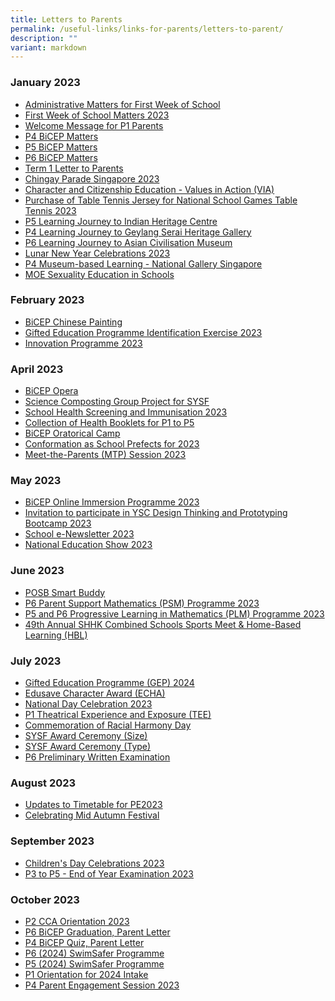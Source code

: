 ```yaml
---
title: Letters to Parents
permalink: /useful-links/links-for-parents/letters-to-parent/
description: ""
variant: markdown
---
```

### January 2023

* [Administrative Matters for First Week of School](/files/ltp_jan2023_a2_moecfsltp_2023_0001_p1welcome_letter.pdf)
* [First Week of School Matters 2023](/files/ltp_jan2023_b2_moecfsltp_2023_0002_first_week_of_sch_matters.pdf)
* [Welcome Message for P1 Parents](/files/ltp_jan2023_c2_welcome_message_for_p1_parents_(2).pdf)
* [P4 BiCEP Matters](/files/ltp_jan2023_d2_moe_cfsltp_2023_0007a_p4_bicep_xs.pdf)
* [P5 BiCEP Matters](/files/ltp_jan2023_e2_moe_cfsltp_2023_0007b_p5_bicep_xs.pdf)
* [P6 BiCEP Matters](/files/ltp_jan2023_f2_moe_cfsltp_2023_0007c_p6_bicep_xs.pdf)
* [Term 1 Letter to Parents](/files/ltp_jan2023_j2_moecfsltp_2023_0006_term_1_letter_to_parents.pdf)
* [Chingay Parade Singapore 2023](/files/ltp_jan2023_h2_moecfsltp_2023_0008_chingay_parade_spore2023.pdf)
* [Character and Citizenship Education - Values in Action (VIA)](/files/ltp_jan2023_i2_moecfsltp_2023_0009_food_donation_drive.pdf)
* [Purchase of Table Tennis Jersey for National School Games Table Tennis 2023](/files/ltp_jan2023_l2_moecfsltp_2023_0017_purchase_of_table_tennis_jersey_for_senior_team.pdf)
* [P5 Learning Journey to Indian Heritage Centre](/files/ltp_jan2023_m2_moecfsltp_2023_0015_p5_cce_lj_ihc.pdf)
* [P4 Learning Journey to Geylang Serai Heritage Gallery](/files/ltp_jan2023_n2_moecfsltp_2023_0014_p4_cce_lj_gshg.pdf)
* [P6 Learning Journey to Asian Civilisation Museum](/files/ltp_jan2023_o2_moecfsltp_2023_0016_p6_cce_lj_asm.pdf)
* [Lunar New Year Celebrations 2023](/files/ltp_jan2023_p2_cny_lunar_new_year_celebrations_2023.pdf)
* [P4 Museum-based Learning - National Gallery Singapore](/files/ltp_jan2023_q2_moecfsltp_2023_0018_p4_mbl.pdf)
* [MOE Sexuality Education in Schools](/files/ltp_jan2023_r2_moecfsltp_2023_0023_moe_sexuality_education_in_schools.pdf)

### February 2023

* [BiCEP Chinese Painting](/files/ltp_feb2023_a2_moecfsltp_2023_0026_bicep_chinesepainting_li_xs.pdf)
* [Gifted Education Programme Identification Exercise 2023](/files/ltp_feb2023_b2_moecfsltp_2023_0031_p3_gep_tentative_dates_2023_a_lau_pg.pdf)
* [Innovation Programme 2023](/files/ltp_feb2023_c2_moecfsltp_2023_0019_ivp_a_lau.pdf)

### April 2023

* [BiCEP Opera](/files/ltp_apr2023_a2_moecfsltp_2023_0046_bicep_opera_li_xs.pdf)
* [Science Composting Group Project for SYSF](/files/ltp_apr2023_b2_moecfsltp_2023_0048_sysf.pdf)
* [School Health Screening and Immunisation 2023](/files/ltp_apr2023_c2_moecfsltp_2023_0050_school_health_services.pdf)
* [Collection of Health Booklets for P1 to P5](/files/ltp_apr2023_d2_moecfsltp_2023_0051_collection_of_health_booklet_(p1_and_p5_only).pdf)
* [BiCEP Oratorical Camp](/files/ltp_apr2023_e2_moecfsltp_2023_0052_bicep_oratorical_camp_li_xs.pdf)
* [Conformation as School Prefects for 2023](/files/ltp_apr2023_f2_moecfsltp_2023_0053_prefect_confirmation_2023.pdf)
* [Meet-the-Parents (MTP) Session 2023](/files/ltp_apr2023_h2_moecfsltp_2023_0055_mtp_session_2023.pdf)

### May 2023

* [BiCEP Online Immersion Programme 2023](/files/ltp_may2023_a2_moecfsltp_2023_0060_bicep_online_immersion_programme_li_xs.pdf)
* [Invitation to participate in YSC Design Thinking and Prototyping Bootcamp 2023](/files/ltp_may2023_b2_moecfsltp_2023_0061_ysc_bootcamp.pdf)
* [School e-Newsletter 2023](/files/ltp_may2023_c2_moecfsltp_2023_0062_enewsletter_2023_dave.pdf)
* [National Education Show 2023](/files/ltp_may2023_d2_moecfsltp_2023_0064_p5_ne_show.pdf)
	
### June 2023

* [POSB Smart Buddy](/files/ltp_june2023_a2_moecfsltp_2023_0067_posb_smart_buddy.pdf)
* [P6 Parent Support Mathematics (PSM) Programme 2023](/files/ltp_june2023_b2_moecfsltp_2023_0068_benin_psm_sem2.pdf)
* [P5 and P6 Progressive Learning in Mathematics (PLM) Programme 2023](/files/ltp_june2023_c2_moecfsltp_2023_0069_benin_p5_and_p6_plm_sem2.pdf)
* [49th Annual SHHK Combined Schools Sports Meet &amp; Home-Based Learning (HBL)](/files/ltp_june2023_f2_moecfsltp_2023_0068_49th_annual_shhk_combined_schools_sports_meet_and_hbl.pdf)

### July 2023


* [Gifted Education Programme (GEP) 2024](/files/ltp_july2023_b2_p3_gep_letter_2024_edun_n09_11_011_vol_16.pdf)
* [Edusave Character Award (ECHA)](/files/ltp_july2023_c2_moecfsltp_2023_0072_edusave_character_award_(echa).pdf)
* [National Day Celebration 2023](/files/ltp_july2023_d2_national_day_celebration_2023.pdf)
* [P1 Theatrical Experience and Exposure (TEE)](/files/ltp_july2023_e2_moecfsltp_2023_0076_p1_tee.pdf)
* [Commemoration of Racial Harmony Day](/files/ltp_july2023_f2_moecfsltp_2023_0080_commemoration_of_racial_harmony_day.pdf)
* [SYSF Award Ceremony (Size)](/files/ltp_july2023_g2_moecfsltp_2023_0081_sysf_award_ceremony_(size).pdf)
* [SYSF Award Ceremony (Type)](/files/ltp_july2023_h2_moecfsltp_2023_0081_sysf_award_ceremony_(type).pdf)
* [P6 Preliminary Written Examination](/files/ltp_july2023_i2_moecfsltp2023_0083_p6_prelim_written_final.pdf)

### August 2023
* [Updates to Timetable for PE2023](/files/ltp_aug2023_a_updates_to_school_timetable_for_presidential_election_2023.pdf)
* [Celebrating Mid Autumn Festival](/files/ltp_aug2023_b_celebrating_mid_autumn_festival_at_chongfu_2023.pdf)

### September 2023
* [Children's Day Celebrations 2023](/files/ltp_sept2023_a_childrens_day_celebrations_2023.pdf)
* [P3 to P5 - End of Year Examination 2023](/files/ltp_sept2023_b_p3_to_p5_end_of_year_exam_2023.pdf)

### October 2023
* [P2 CCA Orientation 2023](/files/ltp_oct2023_a_p2_cca_orientation_ngiam.pdf)
* [P6 BiCEP Graduation, Parent Letter](/files/ltp_oct2023_b_p6_bicep_graduation_parent_letter.pdf)
* [P4 BiCEP Quiz, Parent Letter](/files/ltp_oct2023_c_p4_bicep_quiz_parent_letter.pdf)
* [P6 (2024) SwimSafer Programme](/files/ltp_oct2023_d_post_psle_activity_p6_2024_swimsafer_program.pdf)
* [P5 (2024) SwimSafer Programme](/files/ltp_oct2023_e_p5_2024_swimsafer_program.pdf)
* [P1 Orientation for 2024 Intake](/files/ltp_oct2023_f_p1_orientation_for_2024_intake.pdf)
* [P4 Parent Engagement Session 2023](/files/ltp_oct2023_g_p4parent_engagement_session_2023.pdf)